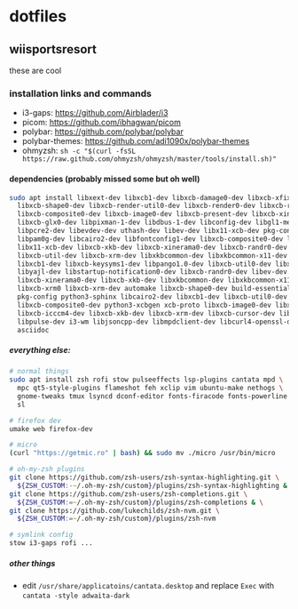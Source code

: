 # dotfiles

## wiisportsresort

these are cool

### installation links and commands

- i3-gaps: <https://github.com/Airblader/i3>
- picom: <https://github.com/ibhagwan/picom>
- polybar: <https://github.com/polybar/polybar>
- polybar-themes: <https://github.com/adi1090x/polybar-themes>
- ohmyzsh: `sh -c "$(curl -fsSL https://raw.github.com/ohmyzsh/ohmyzsh/master/tools/install.sh)"`

#### dependencies (probably missed some but oh well)
```zsh
sudo apt install libxext-dev libxcb1-dev libxcb-damage0-dev libxcb-xfixes0-dev \
  libxcb-shape0-dev libxcb-render-util0-dev libxcb-render0-dev libxcb-randr0-dev \
  libxcb-composite0-dev libxcb-image0-dev libxcb-present-dev libxcb-xinerama0-dev \
  libxcb-glx0-dev libpixman-1-dev libdbus-1-dev libconfig-dev libgl1-mesa-dev \
  libpcre2-dev libevdev-dev uthash-dev libev-dev libx11-xcb-dev pkg-config \
  libpam0g-dev libcairo2-dev libfontconfig1-dev libxcb-composite0-dev libev4 \
  libx11-xcb-dev libxcb-xkb-dev libxcb-xinerama0-dev libxcb-randr0-dev libxcb-image0-dev \
  libxcb-util-dev libxcb-xrm-dev libxkbcommon-dev libxkbcommon-x11-dev libjpeg-dev \
  libxcb1-dev libxcb-keysyms1-dev libpango1.0-dev libxcb-util0-dev libxcb-icccm4-dev \
  libyajl-dev libstartup-notification0-dev libxcb-randr0-dev libev-dev libxcb-cursor-dev \
  libxcb-xinerama0-dev libxcb-xkb-dev libxkbcommon-dev libxkbcommon-x11-dev autoconf \
  libxcb-xrm0 libxcb-xrm-dev automake libxcb-shape0-dev build-essential git cmake cmake-data \
  pkg-config python3-sphinx libcairo2-dev libxcb1-dev libxcb-util0-dev libxcb-randr0-dev \
  libxcb-composite0-dev python3-xcbgen xcb-proto libxcb-image0-dev libxcb-ewmh-dev \
  libxcb-icccm4-dev libxcb-xkb-dev libxcb-xrm-dev libxcb-cursor-dev libasound2-dev \
  libpulse-dev i3-wm libjsoncpp-dev libmpdclient-dev libcurl4-openssl-dev libnl-genl-3-dev \
  asciidoc
```

##### everything else:
```zsh
# normal things
sudo apt install zsh rofi stow pulseeffects lsp-plugins cantata mpd \
  mpc qt5-style-plugins flameshot feh xclip vim ubuntu-make nethogs \
  gnome-tweaks tmux lsyncd dconf-editor fonts-firacode fonts-powerline \
  sl

# firefox dev
umake web firefox-dev

# micro
(curl "https://getmic.ro" | bash) && sudo mv ./micro /usr/bin/micro

# oh-my-zsh plugins
git clone https://github.com/zsh-users/zsh-syntax-highlighting.git \
  ${ZSH_CUSTOM:-~/.oh-my-zsh/custom}/plugins/zsh-syntax-highlighting & \
git clone https://github.com/zsh-users/zsh-completions.git \
  ${ZSH_CUSTOM:=~/.oh-my-zsh/custom}/plugins/zsh-completions & \
git clone https://github.com/lukechilds/zsh-nvm.git \
  ${ZSH_CUSTOM:=~/.oh-my-zsh/custom}/plugins/zsh-nvm

# symlink config
stow i3-gaps rofi ...
```

##### other things
- edit `/usr/share/applicatoins/cantata.desktop` and replace `Exec` with `cantata -style adwaita-dark`
